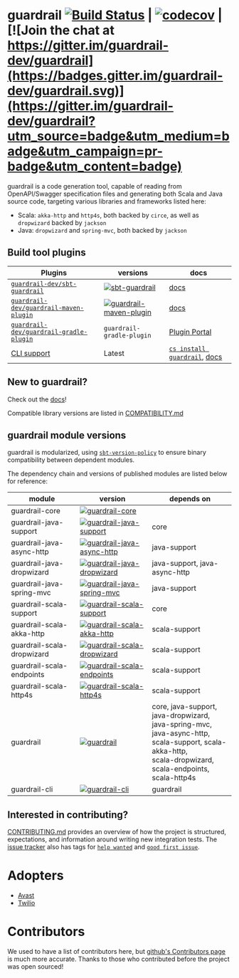 guardrail [![Build Status](https://github.com/guardrail-dev/guardrail/workflows/CI/badge.svg)](https://github.com/guardrail-dev/guardrail/actions?query=workflow%3A%22CI%22) | [![codecov](https://codecov.io/gh/guardrail-dev/guardrail/branch/master/graph/badge.svg?token=ssLYYkVBgv)](https://codecov.io/gh/guardrail-dev/guardrail) | [![Join the chat at https://gitter.im/guardrail-dev/guardrail](https://badges.gitter.im/guardrail-dev/guardrail.svg)](https://gitter.im/guardrail-dev/guardrail?utm_source=badge&utm_medium=badge&utm_campaign=pr-badge&utm_content=badge)
===

guardrail is a code generation tool, capable of reading from OpenAPI/Swagger specification files and generating both Scala and Java source code, targeting various libraries and frameworks listed here:

- Scala: `akka-http` and `http4s`, both backed by `circe`, as well as `dropwizard` backed by `jackson`
- Java: `dropwizard` and `spring-mvc`, both backed by `jackson`

Build tool plugins
------------------

| Plugins | versions | docs |
|---|---|---|
| [`guardrail-dev/sbt-guardrail`](https://github.com/guardrail-dev/sbt-guardrail) | [![sbt-guardrail](https://maven-badges.herokuapp.com/maven-central/dev.guardrail/sbt-guardrail/badge.svg)](https://search.maven.org/search?q=g:dev.guardrail%20a:sbt-guardrail) | [docs](docs/plugins/sbt.md) |
| [`guardrail-dev/guardrail-maven-plugin`](https://github.com/guardrail-dev/guardrail-maven-plugin) | [![guardrail-maven-plugin](https://maven-badges.herokuapp.com/maven-central/dev.guardrail/guardrail-maven-plugin/badge.svg)](https://search.maven.org/search?q=g:dev.guardrail%20a:guardrail-maven-plugin_2.12) | [docs](docs/plugins/maven.md) |
| [`guardrail-dev/guardrail-gradle-plugin`](https://github.com/guardrail-dev/guardrail-gradle-plugin) | `guardrail-gradle-plugin` | [Plugin Portal](https://plugins.gradle.org/plugin/com.twilio.guardrail) | [docs](docs/plugins/gradle.md) |
| [CLI support](./modules/cli) | Latest | [`cs install guardrail`](https://get-coursier.io/docs/cli-install), [docs](docs/plugins/make.md) |

New to guardrail?
---

Check out the [docs](https://guardrail.dev/)!

Compatible library versions are listed in [COMPATIBILITY.md](COMPATIBILITY.md)

guardrail module versions
---

guardrail is modularized, using [`sbt-version-policy`](https://github.com/scalacenter/sbt-version-policy) to ensure binary compatibility between dependent modules.

The dependency chain and versions of published modules are listed below for reference:

| module  | version  | depends on |
|-----|-----|-----|
| guardrail-core | [![guardrail-core](https://maven-badges.herokuapp.com/maven-central/dev.guardrail/guardrail-core_2.12/badge.svg)](https://search.maven.org/search?q=g:dev.guardrail%20a:guardrail-core_2.12) |  |
| guardrail-java-support | [![guardrail-java-support](https://maven-badges.herokuapp.com/maven-central/dev.guardrail/guardrail-java-support_2.12/badge.svg)](https://search.maven.org/search?q=g:dev.guardrail%20a:guardrail-java-support_2.12) | core |
| guardrail-java-async-http | [![guardrail-java-async-http](https://maven-badges.herokuapp.com/maven-central/dev.guardrail/guardrail-java-async-http_2.12/badge.svg)](https://search.maven.org/search?q=g:dev.guardrail%20a:guardrail-java-async-http_2.12) | java-support |
| guardrail-java-dropwizard | [![guardrail-java-dropwizard](https://maven-badges.herokuapp.com/maven-central/dev.guardrail/guardrail-java-dropwizard_2.12/badge.svg)](https://search.maven.org/search?q=g:dev.guardrail%20a:guardrail-java-dropwizard_2.12) | java-support, java-async-http |
| guardrail-java-spring-mvc | [![guardrail-java-spring-mvc](https://maven-badges.herokuapp.com/maven-central/dev.guardrail/guardrail-java-spring-mvc_2.12/badge.svg)](https://search.maven.org/search?q=g:dev.guardrail%20a:guardrail-java-spring-mvc_2.12) | java-support |
| guardrail-scala-support | [![guardrail-scala-support](https://maven-badges.herokuapp.com/maven-central/dev.guardrail/guardrail-scala-support_2.12/badge.svg)](https://search.maven.org/search?q=g:dev.guardrail%20a:guardrail-scala-support_2.12) | core |
| guardrail-scala-akka-http | [![guardrail-scala-akka-http](https://maven-badges.herokuapp.com/maven-central/dev.guardrail/guardrail-scala-akka-http_2.12/badge.svg)](https://search.maven.org/search?q=g:dev.guardrail%20a:guardrail-scala-akka-http_2.12) | scala-support |
| guardrail-scala-dropwizard | [![guardrail-scala-dropwizard](https://maven-badges.herokuapp.com/maven-central/dev.guardrail/guardrail-scala-dropwizard_2.12/badge.svg)](https://search.maven.org/search?q=g:dev.guardrail%20a:guardrail-scala-dropwizard_2.12) | scala-support |
| guardrail-scala-endpoints | [![guardrail-scala-endpoints](https://maven-badges.herokuapp.com/maven-central/dev.guardrail/guardrail-scala-endpoints_2.12/badge.svg)](https://search.maven.org/search?q=g:dev.guardrail%20a:guardrail-scala-endpoints_2.12) | scala-support |
| guardrail-scala-http4s | [![guardrail-scala-http4s](https://maven-badges.herokuapp.com/maven-central/dev.guardrail/guardrail-scala-http4s_2.12/badge.svg)](https://search.maven.org/search?q=g:dev.guardrail%20a:guardrail-scala-http4s_2.12) | scala-support |
| guardrail | [![guardrail](https://maven-badges.herokuapp.com/maven-central/dev.guardrail/guardrail_2.12/badge.svg)](https://search.maven.org/search?q=g:dev.guardrail%20a:guardrail_2.12) | core, java-support, java-dropwizard,<br /> java-spring-mvc, java-async-http,<br /> scala-support, scala-akka-http,<br /> scala-dropwizard, scala-endpoints,<br /> scala-http4s |
| guardrail-cli | [![guardrail-cli](https://maven-badges.herokuapp.com/maven-central/dev.guardrail/guardrail-cli_2.12/badge.svg)](https://search.maven.org/search?q=g:dev.guardrail%20a:guardrail-cli_2.12) | guardrail |

Interested in contributing?
---

[CONTRIBUTING.md](CONTRIBUTING.md) provides an overview of how the project is structured, expectations, and information around writing new integration tests.
The [issue tracker](https://github.com/guardrail-dev/guardrail/issues) also has tags for [`help wanted`](https://github.com/guardrail-dev/guardrail/issues?q=is%3Aissue+is%3Aopen+label%3A%22help+wanted%22) and [`good first issue`](https://github.com/guardrail-dev/guardrail/issues?q=is%3Aissue+is%3Aopen+label%3A%22good+first+issue%22).

Adopters
========

- [Avast](https://www.avast.com/)
- [Twilio](https://www.twilio.com/)

Contributors
============

We used to have a list of contributors here, but [github's Contributors page](https://github.com/guardrail-dev/guardrail/graphs/contributors) is much more accurate. Thanks to those who contributed before the project was open sourced!
